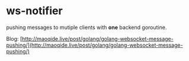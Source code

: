 # ws-notifier
pushing messages to mutiple clients with **one** backend goroutine.     

Blog: [http://maoqide.live/post/golang/golang-websocket-message-pushing/](http://maoqide.live/post/golang/golang-websocket-message-pushing/)
